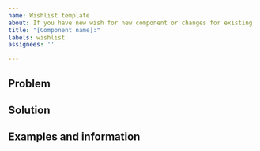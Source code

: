```yaml
---
name: Wishlist template
about: If you have new wish for new component or changes for existing
title: "[Component name]:"
labels: wishlist
assignees: ''

---
```


## Problem


## Solution


## Examples and information
